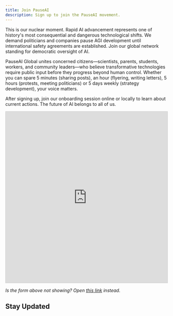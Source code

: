 ```yaml
---
title: Join PauseAI
description: Sign up to join the PauseAI movement.
---
```


This is our nuclear moment.
Rapid AI advancement represents one of history's most consequential and dangerous technological shifts.
We demand politicians and companies pause AGI development until international safety agreements are established.
Join our global network standing for democratic oversight of AI.

PauseAI Global unites concerned citizens—scientists, parents, students, workers, and community leaders—who believe transformative technologies require public input before they progress beyond human control.
Whether you can spare 5 minutes (sharing posts), an hour (flyering, writing letters), 5 hours (protests, meeting politicians) or 5 days weekly (strategy development), your voice matters.

After signing up, join our onboarding session online or locally to learn about current actions.
The future of AI belongs to all of us.

<iframe class="airtable-embed" src="https://airtable.com/embed/appWPTGqZmUcs3NWu/pag7ztLh27Omj5s2n/form" frameborder="0" onmousewheel="" width="100%" height="533" style="background: transparent; border: 1px solid #ccc;"></iframe>

_Is the form above not showing? Open [this link](https://airtable.com/embed/appWPTGqZmUcs3NWu/pag7ztLh27Omj5s2n/form) instead._

<script>
import NewsletterSignup from '$lib/components/NewsletterSignup.svelte';
</script>

## Stay Updated

<NewsletterSignup />
